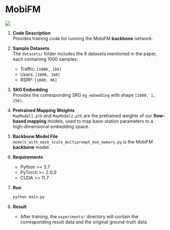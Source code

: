 # MobiFM

<img src="./framework.png" >

1. **Code Description**  
   Provides training code for running the MobiFM **backbone** network.

2. **Sample Datasets**  
   The `datasets/` folder includes the 8 datasets mentioned in the paper, each containing 1000 samples:  
   - Traffic: `[1000, 168]`  
   - Users: `[1000, 168]`  
   - RSRP: `[1000, 96]`

3. **SKG Embedding**  
   Provides the corresponding SKG `kg_embedding` with shape `[1000, 1, 256]`.

4. **Pretrained Mapping Weights**  
   `MapModel1.pth` and `MapModel2.pth` are the pretrained weights of our **flow-based mapping** models, used to map base-station parameters to a high-dimensional embedding space.

5. **Backbone Model File**  
   `models_with_mask_scale_multiprompt_moe_memory.py` is the MobiFM **backbone** model.

6. **Requirements**  
   - Python >= 3.7  
   - PyTorch >= 2.0.0  
   - CUDA >= 11.7

7. **Run**  
   ```bash
   python main.py

8. **Result**
   - After training, the `experiments/` directory will contain the corresponding result data and the original ground-truth data.
